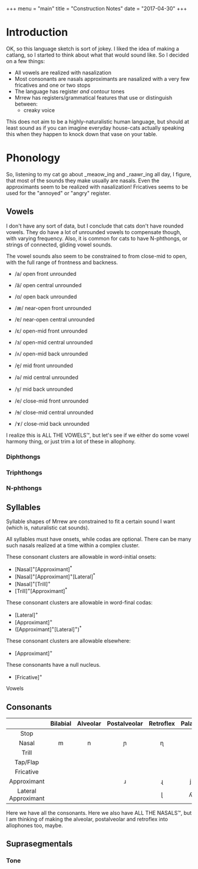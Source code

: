 +++
menu = "main"
title = "Construction Notes"
date = "2017-04-30"
+++

# Introduction

OK, so this language sketch is sort of jokey. I liked the idea of making a 
catlang, so I started to think about what that would sound like. So I decided
on a few things:

 - All vowels are realized with nasalization
 - Most consonants are nasals approximants are nasalized with a very few fricatives and one or two stops
 - The language has register _and_ contour tones 
 - Mrrew has registers/grammatical features that use or distinguish between:
   - creaky voice

This does not aim to be a highly-naturalistic human language, but should at least
sound as if you can imagine everyday house-cats actually speaking this when they
happen to knock down that vase on your table.

# Phonology

So, listening to my cat go about _meaow_inɡ and _raawr_ing all day, I figure, that most of the 
sounds they make usually are nasals. Even the approximants seem to be realized with nasalization!
Fricatives seems to be used for the "annoyed" or "angry" register. 

## Vowels

I don't have any sort of data, but I conclude that cats don't have rounded vowels. They do have a 
lot of unrounded vowels to compensate though, with varying frequency. Also, it is common for cats
to have N-phthongs, or strings of connected, gliding vowel sounds.

The vowel sounds also seem to be constrained to from close-mid to open, with the full range of 
frontness and backness. 

 - /a/ open front unrounded
 - /ä/ open central unrounded
 - /ɑ/ open back unrounded
 
 - /æ/ near-open front unrounded
 - /ɐ/ near-open central unrounded
 
 - /ɛ/ open-mid front unrounded
 - /ɜ/ open-mid central unrounded
 - /ʌ/ open-mid back unrounded
 
 - /e̞/ mid front unrounded 
 - /ə/ mid central unrounded
 - /ɤ̞/ mid back unrounded

 - /e/ close-mid front unrounded
 - /ɘ/ close-mid central unrounded
 - /ɤ/ close-mid back unrounded

I realize this is ALL THE VOWELS™, but let's see if we either do some vowel harmony thing, or just
trim a lot of these in allophony.

### Diphthongs

### Triphthongs

### N-phthongs

## Syllables

Syllable shapes of Mrrew are constrained to fit a certain sound I want (which is, naturalistic cat sounds).

All syllables must have onsets, while codas are optional. There can be many such nasals realized at a time
within a complex cluster.

These consonant clusters are allowable in word-initial onsets:

 * [Nasal]<sup>+</sup>[Approximant]<sup>*</sup>
 * [Nasal]<sup>+</sup>[Approximant]<sup>+</sup>[Lateral]<sup>*</sup>
 * [Nasal]<sup>+</sup>[Trill]<sup>+</sup>
 * [Trill]<sup>+</sup>[Approximant]<sup>*</sup>
 
These consonant clusters are allowable in word-final codas:

 * [Lateral]<sup>+</sup>
 * [Approximant]<sup>+</sup>
 * ([Approximant]<sup>+</sup>[Lateral]<sup>+</sup>)<sup>*</sup>

These consonant clusters are allowable elsewhere:

 * [Approximant]<sup>+</sup>
 
These consonants have a null nucleus.
 * [Fricative]<sup>+</sup>
 
Vowels 

## Consonants

|                     | Bilabial | Alveolar | Postalveolar | Retroflex | Palatal | Velar | Uvular |
| :-----------------: | :------: | :------: | :----------: | :-------: | :-----: | :---: | :----: |
| Stop                |          |          |              |           |         |       | q      |
| Nasal               | m        | n        | ɲ            | ɳ         |         | ŋ     | ɴ      |
| Trill               |          |          |              |           |         |       | ʀ      |
| Tap/Flap            |          |          |              |           |         |       |        |
| Fricative           |          |          |              |           |         | x     |        |
| Approximant         |          |          | ɹ            | ɻ         | j       | ɰ     |        |
| Lateral Approximant |          |          |              | ɭ         | ʎ       | ʟ     |        |

Here we have all the consonants. Here we also have ALL THE NASALS™, but I am thinking of making the 
alveolar, postalveolar and retroflex into allophones too, maybe.

## Suprasegmentals

### Tone


